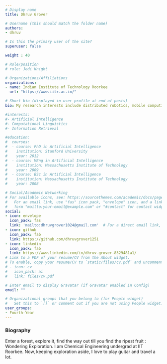 ```yaml
---
# Display name
title: Dhruv Grover

# Username (this should match the folder name)
authors:
- dhruv

# Is this the primary user of the site?
superuser: false

weight : 40

# Role/position
# role: Jedi Knight

# Organizations/Affiliations
organizations:
- name: Indian Institute of Technology Roorkee
  url: "https://www.iitr.ac.in/"

# Short bio (displayed in user profile at end of posts)
bio: My research interests include distributed robotics, mobile computing and programmable matter.

#interests:
#- Artificial Intelligence
#- Computational Linguistics
#- Information Retrieval

#education:
#  courses:
#  - course: PhD in Artificial Intelligence
#    institution: Stanford University
#    year: 2012
#  - course: MEng in Artificial Intelligence
#    institution: Massachusetts Institute of Technology
#    year: 2009
#  - course: BSc in Artificial Intelligence
#    institution: Massachusetts Institute of Technology
#    year: 2008

# Social/Academic Networking
# For available icons, see: https://sourcethemes.com/academic/docs/page-builder/#icons
#   For an email link, use "fas" icon pack, "envelope" icon, and a link in the
#   form "mailto:your-email@example.com" or "#contact" for contact widget.
social:
- icon: envelope
  icon_pack: fas
  link: 'mailto:dhruvgrover1024@gmail.com'  # For a direct email link, use "mailto:test@example.org".
- icon: github
  icon_pack: fab
  link: https://github.com/dhruvgrover1251
- icon: linkedin
  icon_pack: fab
  link: https://www.linkedin.com/in/dhruv-grover-8329481a1/
# Link to a PDF of your resume/CV from the About widget.
# To enable, copy your resume/CV to `static/files/cv.pdf` and uncomment the lines below.
# - icon: cv
#   icon_pack: ai
#   link: files/cv.pdf

# Enter email to display Gravatar (if Gravatar enabled in Config)
email: ""

# Organizational groups that you belong to (for People widget)
#   Set this to `[]` or comment out if you are not using People widget.
user_groups:
- Fourth-Year
---
```


### Biography

Enter a forest, explore it, find the way out till you find the ripest fruit : Wondering Exploration.          I am Chemical Engineering undergrad at IIT Roorkee. Now, keeping exploration aside, I love to play guitar and travel a lot.

